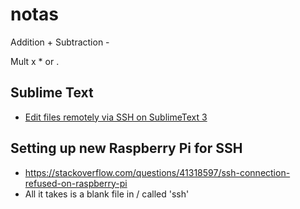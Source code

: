 # notas

Addition + Subtraction -

Mult x * or .

## Sublime Text
- [Edit files remotely via SSH on SublimeText 3](https://github.com/broeneatsdinner/noticias/blob/master/Editing%20files%20remotely%20via%20SSH%20on%20SublimeText%203.md)

## Setting up new Raspberry Pi for SSH
- https://stackoverflow.com/questions/41318597/ssh-connection-refused-on-raspberry-pi
- All it takes is a blank file in / called 'ssh'
